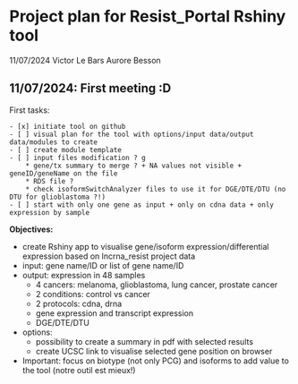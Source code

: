 # Project plan for Resist_Portal Rshiny tool

11/07/2024
Victor Le Bars
Aurore Besson

## 11/07/2024: First meeting :D

First tasks:

    - [x] initiate tool on github
    - [ ] visual plan for the tool with options/input data/output data/modules to create
    - [ ] create module template 
    - [ ] input files modification ? g
        * gene/tx summary to merge ? + NA values not visible + geneID/geneName on the file 
        * RDS file ? 
        * check isoformSwitchAnalyzer files to use it for DGE/DTE/DTU (no DTU for glioblastoma ?!)
    - [ ] start with only one gene as input + only on cdna data + only expression by sample


**Objectives:**

* create Rshiny app to visualise gene/isoform expression/differential expression based on lncrna_resist project data
* input: gene name/ID or list of gene name/ID
* output: expression in 48 samples
    * 4 cancers: melanoma, glioblastoma, lung cancer, prostate cancer
    * 2 conditions: control vs cancer
    * 2 protocols: cdna, drna
    * gene expression and transcript expression
    * DGE/DTE/DTU
* options: 
    * possibility to create a summary in pdf with selected results
    * create UCSC link to visualise selected gene position on browser
* Important: focus on biotype (not only PCG) and isoforms to add value to the tool (notre outil est mieux!)